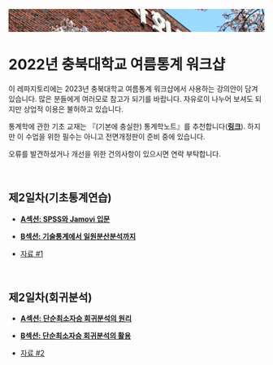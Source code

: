 <p align="center">
  <img src="https://github.com/hxk271/Syllabi/blob/main/sb1.jpg">
</p>

# 2022년 충북대학교 여름통계 워크샵


이 레파지토리에는 2023년 충북대학교 여름통계 워크샵에서 사용하는 강의안이 담겨 있습니다. 많은 분들에게 여러모로 참고가 되기를 바랍니다. 자유로이 나누어 보셔도 되지만 상업적 이용은 불허하고 있습니다.

통계학에 관한 기초 교재는 『(기본에 충실한) 통계학노트』를 추천합니다([**링크**](https://digital.kyobobook.co.kr/digital/ebook/ebookDetail.ink?selectedLargeCategory=001&barcode=480D220326130)). 하지만 이 수업을 위한 필수는 아니고 전면개정판이 준비 중에 있습니다.
 
오류를 발견하셨거나 개선을 위한 건의사항이 있으시면 연락 부탁합니다.

<br/>

## 제2일차(기초통계연습)

-  [**A섹션: SPSS와 Jamovi 입문**](https://github.com/hxk271/2023SSW/blob/main/2023년_여름_통계워크샵_기초통계실습_S1.pdf)

-  [**B섹션: 기술통계에서 일원분산분석까지**](https://github.com/hxk271/2023SSW/blob/main/2023년_여름_통계워크샵_기초통계실습_S2.pdf)

-  [자료 #1](https://github.com/hxk271/2023SSW/blob/main/dataD1.zip)


<br/>

## 제2일차(회귀분석)

-  [**A섹션: 단순최소자승 회귀분석의 원리**](https://github.com/hxk271/2023SSW/blob/main/2023________________S1.pdf)

-  [**B섹션: 단순최소자승 회귀분석의 활용**](https://github.com/hxk271/2023SSW/blob/main/2023________________S2.pdf)

-  [자료 #2](https://github.com/hxk271/2023SSW/blob/main/dataD2.zip)
